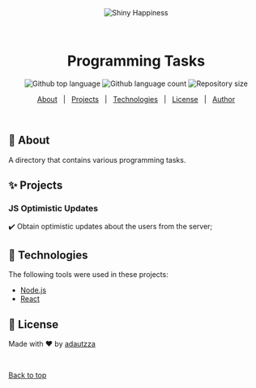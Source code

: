 <div align="center" id="top"> 
  <img src="./.github/app.gif" alt="Shiny Happiness" />

  &#xa0;

  <!-- <a href="https://shinyhappiness.netlify.app">Demo</a> -->
</div>

<h1 align="center">Programming Tasks</h1>

<p align="center">
  <img alt="Github top language" src="https://img.shields.io/github/languages/top/adautzza/shiny-happiness?color=56BEB8">

  <img alt="Github language count" src="https://img.shields.io/github/languages/count/adautzza/shiny-happiness?color=56BEB8">

  <img alt="Repository size" src="https://img.shields.io/github/repo-size/adautzza/shiny-happiness?color=56BEB8">



  <!-- <img alt="Github issues" src="https://img.shields.io/github/issues/adautzza/shiny-happiness?color=56BEB8" /> -->

  <!-- <img alt="Github forks" src="https://img.shields.io/github/forks/adautzza/shiny-happiness?color=56BEB8" /> -->

  <!-- <img alt="Github stars" src="https://img.shields.io/github/stars/adautzza/shiny-happiness?color=56BEB8" /> -->
</p>

<!-- Status -->

<!-- <h4 align="center"> 
	🚧  Shiny Happiness 🚀 Under construction...  🚧
</h4> 

<hr> -->

<p align="center">
  <a href="#dart-about">About</a> &#xa0; | &#xa0; 
  <a href="#sparkles-projects">Projects</a> &#xa0; | &#xa0;
  <a href="#rocket-technologies">Technologies</a> &#xa0; | &#xa0;
  <a href="#memo-license">License</a> &#xa0; | &#xa0;
  <a href="https://github.com/adautzza" target="_blank">Author</a>
</p>

<br>

## :dart: About ##

A directory that contains various programming tasks.

## :sparkles: Projects ##

### JS Optimistic Updates
:heavy_check_mark: Obtain optimistic updates about the users from the server;

## :rocket: Technologies ##

The following tools were used in these projects:

- [Node.js](https://nodejs.org/en/)
- [React](https://react.dev/)


## :memo: License ##

Made with :heart: by <a href="https://github.com/adautzza" target="_blank">adautzza</a>

&#xa0;

<a href="#top">Back to top</a>
